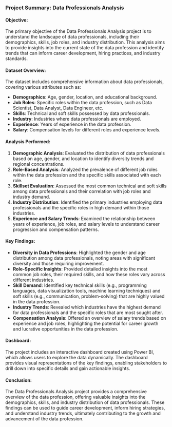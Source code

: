 ### Project Summary: Data Professionals Analysis

#### Objective:
The primary objective of the Data Professionals Analysis project is to understand the landscape of data professionals, including their demographics, skills, job roles, and industry distribution. This analysis aims to provide insights into the current state of the data profession and identify trends that can inform career development, hiring practices, and industry standards.

#### Dataset Overview:
The dataset includes comprehensive information about data professionals, covering various attributes such as:
- **Demographics**: Age, gender, location, and educational background.
- **Job Roles**: Specific roles within the data profession, such as Data Scientist, Data Analyst, Data Engineer, etc.
- **Skills**: Technical and soft skills possessed by data professionals.
- **Industry**: Industries where data professionals are employed.
- **Experience**: Years of experience in the data profession.
- **Salary**: Compensation levels for different roles and experience levels.

#### Analysis Performed:
1. **Demographic Analysis**: Evaluated the distribution of data professionals based on age, gender, and location to identify diversity trends and regional concentrations.
2. **Role-Based Analysis**: Analyzed the prevalence of different job roles within the data profession and the specific skills associated with each role.
3. **Skillset Evaluation**: Assessed the most common technical and soft skills among data professionals and their correlation with job roles and industry demand.
4. **Industry Distribution**: Identified the primary industries employing data professionals and the specific roles in high demand within those industries.
5. **Experience and Salary Trends**: Examined the relationship between years of experience, job roles, and salary levels to understand career progression and compensation patterns.

#### Key Findings:
- **Diversity in Data Professions**: Highlighted the gender and age distribution among data professionals, noting areas with significant diversity and those requiring improvement.
- **Role-Specific Insights**: Provided detailed insights into the most common job roles, their required skills, and how these roles vary across different industries.
- **Skill Demand**: Identified key technical skills (e.g., programming languages, data visualization tools, machine learning techniques) and soft skills (e.g., communication, problem-solving) that are highly valued in the data profession.
- **Industry Trends**: Revealed which industries have the highest demand for data professionals and the specific roles that are most sought after.
- **Compensation Analysis**: Offered an overview of salary trends based on experience and job roles, highlighting the potential for career growth and lucrative opportunities in the data profession.

#### Dashboard:
The project includes an interactive dashboard created using Power BI, which allows users to explore the data dynamically. The dashboard provides visual representations of the key findings, enabling stakeholders to drill down into specific details and gain actionable insights.

#### Conclusion:
The Data Professionals Analysis project provides a comprehensive overview of the data profession, offering valuable insights into the demographics, skills, and industry distribution of data professionals. These findings can be used to guide career development, inform hiring strategies, and understand industry trends, ultimately contributing to the growth and advancement of the data profession.
